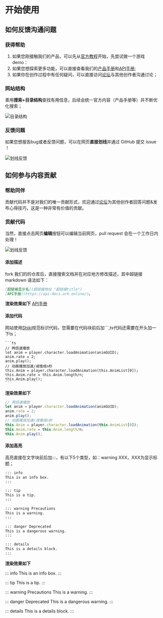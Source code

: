 # 开始使用

## 如何反馈沟通问题

### 获得帮助

1. 如果您刚接触我们的产品，可以先从[官方教程](https://meta.feishu.cn/wiki/wikcnmY0MQweLdbnlywkJJiDucd)开始，先尝试做一个游戏 demo：
2. 如果您想探索更多功能，可以直接查看我们的[产品手册](https://meta.feishu.cn/wiki/wikcnTRMsvWdaJq2SOenbuHjXmf)和[API手册](https://api-docs.ark.online/);
3. 如果你在创作过程中有任何疑问，可以直接访问[论坛](https://forum.ark.online/)与其他创作者沟通讨论；

### 网站结构

善用**搜索+目录结构**查找有用信息，后续会统一官方内容（产品手册等）并不断优化搜索；

![目录结构](https://tc-cdn-forum.ark.online/forum/202302/27/112907mi8oj2o51kzr25jm.png)

### 反馈问题

如果您想报告bug或者反馈问题，可以在网页**直接划线**并通过 GitHub 提交 issue ！

![划线反馈](https://tc-cdn-forum.ark.online/forum/202302/27/113109tgrcp2wvuypcik8c.gif)

## 如何参与内容贡献

### 帮助同伴

贡献代码并不是对我们的唯一贡献形式，欢迎通过[论坛](https://forum.ark.online/)为其他创作者回答问题&发布心得技巧，这是一种非常有价值的贡献。

### 贡献代码

当然，直接点击网页**编辑**按钮可以编辑当前网页，pull request 会在一个工作日内处理！

![划线反馈](https://tc-cdn-forum.ark.online/forum/202302/27/113110nvzywxtc6rsrvz7g.gif)


#### 添加描述

fork 我们的的仓库后，直接搜索文档并在对应地方修改描述，其中超链接 markdown 语法如下：

``` markdown
[超链接显示名](超链接地址 "超链接title")
[API手册](https://api-docs.ark.online/)。
```

**渲染效果如下**
[API手册](https://api-docs.ark.online/)


#### 添加代码

网站使用[Shiki](https://shiki.matsu.io/)规范标识代码，您需要在代码块前后加```,ts代码还需要在开头加一下ts；

````
```ts
// 两倍速播放
let anim = player.character.loadAnimation(animGUID);
anim.rate = 2;
anim.play();
// 动画播放加速/减慢成n秒
this.Anim = player.character.loadAnimation(this.AnimList[0]);
this.Anim.rate = this.Anim.length/n;
this.Anim.play();
```
````

**渲染效果如下**

```ts
// 两倍速播放
let anim = player.character.loadAnimation(animGUID);
anim.rate = 2;
anim.play();
// 动画播放加速/减慢成n秒
this.Anim = player.character.loadAnimation(this.AnimList[0]);
this.Anim.rate = this.Anim.length/n;
this.Anim.play();
```

#### 添加高亮

高亮直接在文字块前后加:::，有以下5个类型，如：warning XXX，XXX为显示标题；

```markdown
::: info
This is an info box.
:::

::: tip
This is a tip.
:::

::: warning Precautions
This is a warning.
:::

::: danger Deprecated
This is a dangerous warning.
:::

::: details
This is a details block.
:::
```

**渲染效果如下**

::: info
This is an info box.
:::

::: tip
This is a tip.
:::

::: warning Precautions
This is a warning.
:::

::: danger Deprecated
This is a dangerous warning.
:::

::: details
This is a details block.
:::
